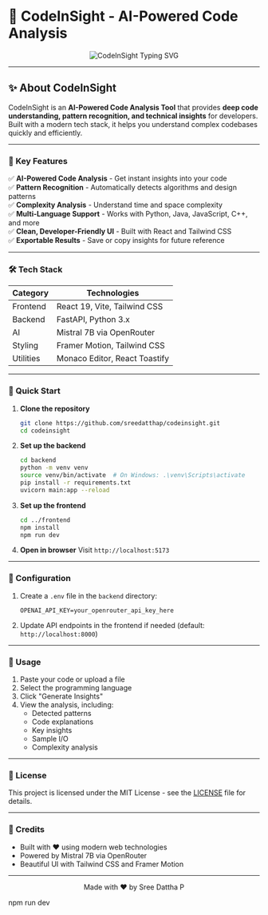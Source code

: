 # 🚀 CodeInSight - AI-Powered Code Analysis

<p align="center">
  <img src="https://readme-typing-svg.demolab.com?font=Fira+Code&size=28&duration=3000&pause=1000&center=true&vCenter=true&width=800&lines=👨‍💻+CodeInSight+-+AI-Powered+Code+Analysis;⚡+Built+with+React.js+%2B+FastAPI+%2B+Mistral;💡+Get+Instant+Code+Insights+and+Pattern+Recognition" alt="CodeInSight Typing SVG">
</p>

---

## ✨ About CodeInSight

CodeInSight is an **AI-Powered Code Analysis Tool** that provides **deep code understanding, pattern recognition, and technical insights** for developers. Built with a modern tech stack, it helps you understand complex codebases quickly and efficiently.

---

### 🎯 Key Features

✅ **AI-Powered Code Analysis** - Get instant insights into your code  
✅ **Pattern Recognition** - Automatically detects algorithms and design patterns  
✅ **Complexity Analysis** - Understand time and space complexity  
✅ **Multi-Language Support** - Works with Python, Java, JavaScript, C++, and more  
✅ **Clean, Developer-Friendly UI** - Built with React and Tailwind CSS  
✅ **Exportable Results** - Save or copy insights for future reference

---

### 🛠️ Tech Stack

| Category | Technologies |
|----------|-------------|
| Frontend | React 19, Vite, Tailwind CSS |
| Backend  | FastAPI, Python 3.x |
| AI       | Mistral 7B via OpenRouter |
| Styling  | Framer Motion, Tailwind CSS |
| Utilities | Monaco Editor, React Toastify |

---

### 🚀 Quick Start

1. **Clone the repository**
   ```bash
   git clone https://github.com/sreedatthap/codeinsight.git
   cd codeinsight
   ```

2. **Set up the backend**
   ```bash
   cd backend
   python -m venv venv
   source venv/bin/activate  # On Windows: .\venv\Scripts\activate
   pip install -r requirements.txt
   uvicorn main:app --reload
   ```

3. **Set up the frontend**
   ```bash
   cd ../frontend
   npm install
   npm run dev
   ```

4. **Open in browser**
   Visit `http://localhost:5173`

---

### 🔑 Configuration

1. Create a `.env` file in the `backend` directory:
   ```
   OPENAI_API_KEY=your_openrouter_api_key_here
   ```

2. Update API endpoints in the frontend if needed (default: `http://localhost:8000`)

---

### 📝 Usage

1. Paste your code or upload a file
2. Select the programming language
3. Click "Generate Insights"
4. View the analysis, including:
   - Detected patterns
   - Code explanations
   - Key insights
   - Sample I/O
   - Complexity analysis

---

### 📄 License

This project is licensed under the MIT License - see the [LICENSE](LICENSE) file for details.

---

### 🙏 Credits

- Built with ❤️ using modern web technologies
- Powered by Mistral 7B via OpenRouter
- Beautiful UI with Tailwind CSS and Framer Motion

---

<p align="center">
  Made with ❤️ by Sree Dattha P
</p>
npm run dev

